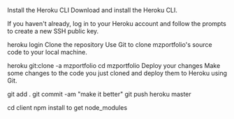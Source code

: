Install the Heroku CLI
Download and install the Heroku CLI.

If you haven't already, log in to your Heroku account and follow the prompts to create a new SSH public key.

heroku login
Clone the repository
Use Git to clone mzportfolio's source code to your local machine.

heroku git:clone -a mzportfolio 
cd mzportfolio
Deploy your changes
Make some changes to the code you just cloned and deploy them to Heroku using Git.

git add .
git commit -am "make it better"
git push heroku master


<!-- development -->
cd client npm install to get node_modules